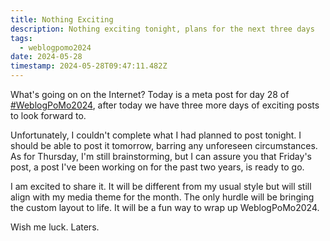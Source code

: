 ```yaml
---
title: Nothing Exciting
description: Nothing exciting tonight, plans for the next three days
tags:
  - weblogpomo2024
date: 2024-05-28
timestamp: 2024-05-28T09:47:11.482Z
---
```


What's going on on the Internet? Today is a meta post for day 28 of [#WeblogPoMo2024](/tags/weblogpomo2024/), after today we have three more days of exciting posts to look forward to.

Unfortunately, I couldn't complete what I had planned to post tonight. I should be able to post it tomorrow, barring any unforeseen circumstances. As for Thursday, I'm still brainstorming, but I can assure you that Friday's post, a post I've been working on for the past two years, is ready to go.

I am excited to share it. It will be different from my usual style but will still align with my media theme for the month. The only hurdle will be bringing the custom layout to life. It will be a fun way to wrap up WeblogPoMo2024.

Wish me luck. Laters.